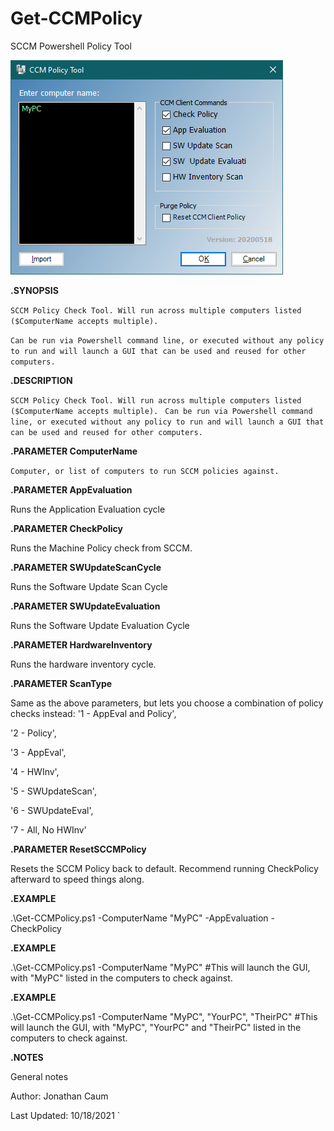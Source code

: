 # Get-CCMPolicy
SCCM Powershell Policy Tool

![GUI](https://github.com/W1sk3r/Get-CCMPolicy/blob/main/Screenshots/Gui%20-%202021-10-18.png?raw=true)


**.SYNOPSIS**

`SCCM Policy Check Tool. Will run across multiple computers listed ($ComputerName accepts multiple). `

`Can be run via Powershell command line, or executed without any policy to run and will launch a GUI that can be used and reused for other computers.`

**.DESCRIPTION**

`SCCM Policy Check Tool. Will run across multiple computers listed ($ComputerName accepts multiple). `
`Can be run via Powershell command line, or executed without any policy to run and will launch a GUI that can be used and reused for other computers.`


**.PARAMETER ComputerName**

`Computer, or list of computers to run SCCM policies against.`


**.PARAMETER AppEvaluation**

Runs the Application Evaluation cycle


**.PARAMETER CheckPolicy**

Runs the Machine Policy check from SCCM.


**.PARAMETER SWUpdateScanCycle**

Runs the Software Update Scan Cycle


**.PARAMETER SWUpdateEvaluation**

Runs the Software Update Evaluation Cycle


**.PARAMETER HardwareInventory**

Runs the hardware inventory cycle.


**.PARAMETER ScanType**

Same as the above parameters, but lets you choose a combination of policy checks instead:
 '1 - AppEval and Policy',
 
 '2 - Policy',
 
 '3 - AppEval',
 
 '4 - HWInv',
 
 '5 - SWUpdateScan',
 
 '6 - SWUpdateEval',
 
 '7 - All, No HWInv'
 
 
 
**.PARAMETER ResetSCCMPolicy**

Resets the SCCM Policy back to default. 
Recommend running CheckPolicy afterward to speed things along.


**.EXAMPLE**

.\Get-CCMPolicy.ps1 -ComputerName "MyPC" -AppEvaluation -CheckPolicy

**.EXAMPLE**

.\Get-CCMPolicy.ps1 -ComputerName "MyPC"
#This will launch the GUI, with "MyPC" listed in the computers to check against.

**.EXAMPLE**

.\Get-CCMPolicy.ps1 -ComputerName "MyPC", "YourPC", "TheirPC"
#This will launch the GUI, with "MyPC", "YourPC" and "TheirPC" listed in the computers to check against.

**.NOTES**

General notes

Author: Jonathan Caum

Last Updated: 10/18/2021
`
